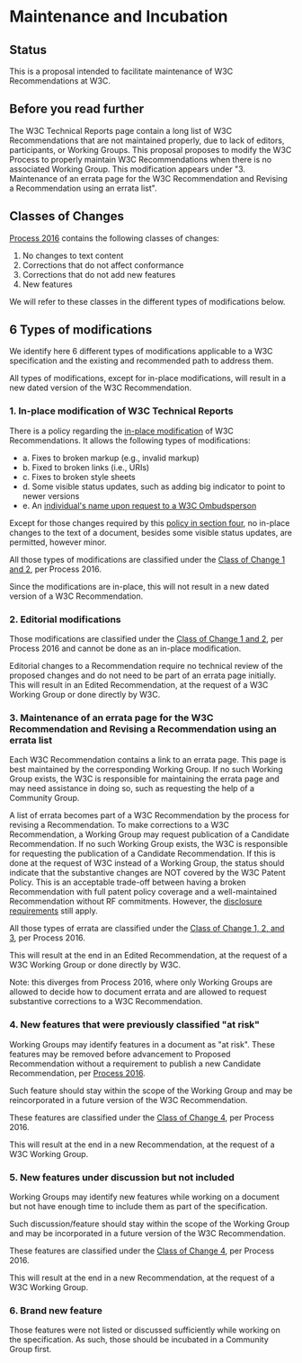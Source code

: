 # Maintenance and Incubation

## Status

This is a proposal intended to facilitate maintenance of W3C Recommendations at W3C.

## Before you read further

The W3C Technical Reports page contain a long list of W3C Recommendations that are not maintained properly, due to lack of editors, participants, or Working Groups. This proposal proposes to modify the W3C Process to properly maintain W3C Recommendations when there is no associated Working Group. This modification appears under "3. Maintenance of an errata page for the W3C Recommendation and Revising a Recommendation using an errata list".

## Classes of Changes

[Process 2016](https://dvcs.w3.org/hg/AB/raw-file/default/cover.html#correction-classes) contains the following classes of changes:

1. No changes to text content
2. Corrections that do not affect conformance
3. Corrections that do not add new features
4. New features

We will refer to these classes in the different types of modifications below.

## 6 Types of modifications

We identify here 6 different types of modifications applicable to a W3C specification and the existing and recommended path to address them.

All types of modifications, except for in-place modifications, will result in a new dated version of the W3C Recommendation.

### 1. In-place modification of W3C Technical Reports

There is a policy regarding the [in-place modification](https://www.w3.org/2003/01/republishing/) of W3C Recommendations. It allows the following types of modifications:

* a. Fixes to broken markup (e.g., invalid markup)
* b. Fixed to broken links (i.e., URIs)
* c. Fixes to broken style sheets
* d. Some visible status updates, such as adding big indicator to point to newer versions
* e. An [individual's name upon request to a W3C Ombudsperson](https://www.w3.org/2016/02/trans-rec-edit.html)

Except for those changes required by this [policy in section four](https://www.w3.org/2003/01/republishing/), no in-place changes to the text of a document, besides some visible status updates, are permitted, however minor.

All those types of modifications are classified under the [Class of Change 1 and 2](https://dvcs.w3.org/hg/AB/raw-file/default/cover.html#correction-classes), per Process 2016.

Since the modifications are in-place, this will not result in a new dated version of a W3C Recommendation.

### 2. Editorial modifications

Those modifications are classified under the [Class of Change 1 and 2](https://dvcs.w3.org/hg/AB/raw-file/default/cover.html#correction-classes), per Process 2016 and cannot be done as an in-place modification.

Editorial changes to a Recommendation require no technical review of the proposed changes and do not need to be part of an errata page initially. This will result in an Edited Recommendation, at the request of a W3C Working Group or done directly by W3C.

### 3. Maintenance of an errata page for the W3C Recommendation and Revising a Recommendation using an errata list

Each W3C Recommendation contains a link to an errata page. This page is best maintained by the corresponding Working Group. If no such Working Group exists, the W3C is responsible for maintaining the errata page and may need assistance in doing so, such as requesting the help of a Community Group.

A list of errata becomes part of a W3C Recommendation by the process for revising a Recommendation. To make corrections to a W3C Recommendation, a Working Group may request publication of a Candidate Recommendation. If no such Working Group exists, the W3C is responsible for requesting the publication of a Candidate Recommendation. If this is done at the request of W3C instead of a Working Group, the status should indicate that the substantive changes are NOT covered by the W3C Patent Policy. This is an acceptable trade-off between having a broken Recommendation with full patent policy coverage and a well-maintained Recommendation without RF commitments. However, the [disclosure requirements](https://www.w3.org/Consortium/Patent-Policy-20040205/#sec-disclosure-requirements) still apply.

All those types of errata are classified under the [Class of Change 1, 2, and 3](https://dvcs.w3.org/hg/AB/raw-file/default/cover.html#correction-classes), per Process 2016.

This will result at the end in an Edited Recommendation, at the request of a W3C Working Group or done directly by W3C.

Note: this diverges from Process 2016, where only Working Groups are allowed to decide how to document errata and are allowed to request substantive corrections to a W3C Recommendation.

### 4. New features that were previously classified "at risk"

Working Groups may identify features in a document as "at risk". These features may be removed before advancement to Proposed Recommendation without a requirement to publish a new Candidate Recommendation, per [Process 2016](https://dvcs.w3.org/hg/AB/raw-file/default/cover.html#candidate-rec).

Such feature should stay within the scope of the Working Group and may be reincorporated in a future version of the W3C Recommendation.

These features are classified under the [Class of Change 4](https://dvcs.w3.org/hg/AB/raw-file/default/cover.html#correction-classes), per Process 2016.

This will result at the end in a new Recommendation, at the request of a W3C Working Group.

### 5. New features under discussion but not included

Working Groups may identify new features while working on a document but not have enough time to include them as part of the specification.

Such discussion/feature should stay within the scope of the Working Group and may be incorporated in a future version of the W3C Recommendation.

These features are classified under the [Class of Change 4](https://dvcs.w3.org/hg/AB/raw-file/default/cover.html#correction-classes), per Process 2016.

This will result at the end in a new Recommendation, at the request of a W3C Working Group.

### 6. Brand new feature

Those features were not listed or discussed sufficiently while working on the specification. As such, those should be incubated in a Community Group first.
